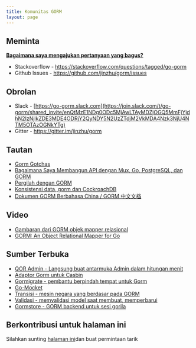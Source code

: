 ```yaml
---
title: Komunitas GORM
layout: page
---
```

## Meminta

**[Bagaimana saya mengajukan pertanyaan yang bagus?](https://stackoverflow.com/help/how-to-ask)**

* Stackoverflow - <https://stackoverflow.com/questions/tagged/go-gorm>
* Github Issues - <https://github.com/jinzhu/gorm/issues>

## Obrolan

* Slack - [https://go-gorm.slack.com](https://join.slack.com/t/go-gorm/shared_invite/enQtMzE1NDg0ODc5MjAwLTAyMDZjOGQ5MmFjYjdhN2IzNjlkZDE3MDE4ODRjY2QyNDY5N2UzZTdjM2VkMDA4Nzk3NjU4NTM5OTAzOGNkYTg)
* Gitter - <https://gitter.im/jinzhu/gorm>

## Tautan

* [Gorm Gotchas](https://blog.depado.eu/post/gorm-gotchas)
* [Bagaimana Saya Membangun API dengan Mux, Go, PostgreSQL, dan GORM](https://dev.to/aspittel/how-i-built-an-api-with-mux-go-postgresql-and-gorm-5ah8)
* [Pergilah dengan GORM](http://mindbowser.com/golang-go-with-gorm-2/)
* [Konsistensi data, gorm dan CockroachDB](http://callistaenterprise.se/blogg/teknik/2018/02/14/go-blog-series-part13/)
* [Dokumen GORM Berbahasa China / GORM 中文文档](https://jasperxu.github.io/gorm-zh/)

## Video

* [Gambaran dari GORM objek mapper relasional](https://www.youtube.com/watch?v=nVD9acHituc)
* [GORM: An Object Relational Mapper for Go](https://www.pluralsight.com/courses/gorm-go-object-relational-mapper)

## Sumber Terbuka

* [QOR Admin - Langsung buat antarmuka Admin dalam hitungan menit](http://getqor.com)
* [Adaptor Gorm untuk Casbin](https://github.com/casbin/gorm-adapter)
* [Gormigrate - pembantu berpindah tempat untuk Gorm](https://github.com/go-gormigrate/gormigrate)
* [Go-Mocket](https://github.com/Selvatico/go-mocket)
* [Transisi - mesin negara yang berdasar pada GORM](https://github.com/qor/transition)
* [Validasi - memvalidasi model saat membuat, memperbarui](https://github.com/qor/validations)
* [ Gormstore - GORM backend untuk sesi gorila](https://github.com/wader/gormstore)

## Berkontribusi untuk halaman ini

Silahkan sunting [halaman ini](https://github.com/jinzhu/gorm.io/edit/master/pages/community.md)dan buat permintaan tarik